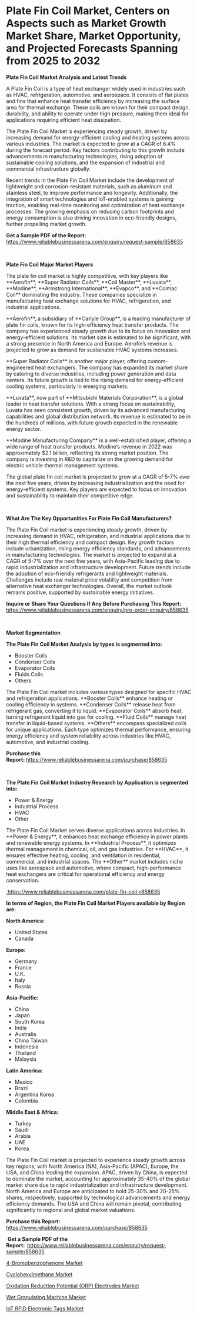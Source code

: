 <p><h1>Plate Fin Coil Market, Centers on Aspects such as Market Growth Market Share, Market Opportunity, and Projected Forecasts Spanning from 2025 to 2032</h1></p><p><strong>Plate Fin Coil Market Analysis and Latest Trends</strong></p>
<p><p>A Plate Fin Coil is a type of heat exchanger widely used in industries such as HVAC, refrigeration, automotive, and aerospace. It consists of flat plates and fins that enhance heat transfer efficiency by increasing the surface area for thermal exchange. These coils are known for their compact design, durability, and ability to operate under high pressure, making them ideal for applications requiring efficient heat dissipation.</p><p>The Plate Fin Coil Market is experiencing steady growth, driven by increasing demand for energy-efficient cooling and heating systems across various industries. The market is expected to grow at a CAGR of 6.4% during the forecast period. Key factors contributing to this growth include advancements in manufacturing technologies, rising adoption of sustainable cooling solutions, and the expansion of industrial and commercial infrastructure globally.</p><p>Recent trends in the Plate Fin Coil Market include the development of lightweight and corrosion-resistant materials, such as aluminum and stainless steel, to improve performance and longevity. Additionally, the integration of smart technologies and IoT-enabled systems is gaining traction, enabling real-time monitoring and optimization of heat exchange processes. The growing emphasis on reducing carbon footprints and energy consumption is also driving innovation in eco-friendly designs, further propelling market growth.</p></p>
<p><strong>Get a Sample PDF of the Report:&nbsp;</strong> <a href="https://www.reliablebusinessarena.com/enquiry/request-sample/858635?utm_campaign=1990&utm_medium=2&utm_source=Github&utm_content=ia&utm_term=25012025&utm_id=plate-fin-coil">https://www.reliablebusinessarena.com/enquiry/request-sample/858635</a></p>
<p>&nbsp;</p>
<p><strong>Plate Fin Coil Major Market Players</strong></p>
<p><p>The plate fin coil market is highly competitive, with key players like **Aerofin**, **Super Radiator Coils**, **Coil Master**, **Luvata**, **Modine**, **Armstrong International**, **Evapco**, and **Colmac Coil** dominating the industry. These companies specialize in manufacturing heat exchange solutions for HVAC, refrigeration, and industrial applications.</p><p>**Aerofin**, a subsidiary of **Carlyle Group**, is a leading manufacturer of plate fin coils, known for its high-efficiency heat transfer products. The company has experienced steady growth due to its focus on innovation and energy-efficient solutions. Its market size is estimated to be significant, with a strong presence in North America and Europe. Aerofin’s revenue is projected to grow as demand for sustainable HVAC systems increases.</p><p>**Super Radiator Coils** is another major player, offering custom-engineered heat exchangers. The company has expanded its market share by catering to diverse industries, including power generation and data centers. Its future growth is tied to the rising demand for energy-efficient cooling systems, particularly in emerging markets.</p><p>**Luvata**, now part of **Mitsubishi Materials Corporation**, is a global leader in heat transfer solutions. With a strong focus on sustainability, Luvata has seen consistent growth, driven by its advanced manufacturing capabilities and global distribution network. Its revenue is estimated to be in the hundreds of millions, with future growth expected in the renewable energy sector.</p><p>**Modine Manufacturing Company** is a well-established player, offering a wide range of heat transfer products. Modine’s revenue in 2022 was approximately $2.1 billion, reflecting its strong market position. The company is investing in R&D to capitalize on the growing demand for electric vehicle thermal management systems.</p><p>The global plate fin coil market is projected to grow at a CAGR of 5-7% over the next five years, driven by increasing industrialization and the need for energy-efficient systems. Key players are expected to focus on innovation and sustainability to maintain their competitive edge.</p></p>
<p>&nbsp;</p>
<p><strong>What Are The Key Opportunities For Plate Fin Coil Manufacturers?</strong></p>
<p><p>The Plate Fin Coil market is experiencing steady growth, driven by increasing demand in HVAC, refrigeration, and industrial applications due to their high thermal efficiency and compact design. Key growth factors include urbanization, rising energy efficiency standards, and advancements in manufacturing technologies. The market is projected to expand at a CAGR of 5-7% over the next five years, with Asia-Pacific leading due to rapid industrialization and infrastructure development. Future trends include the adoption of eco-friendly refrigerants and lightweight materials. Challenges include raw material price volatility and competition from alternative heat exchanger technologies. Overall, the market outlook remains positive, supported by sustainable energy initiatives.</p></p>
<p><strong>Inquire or Share Your Questions If Any Before Purchasing This Report:</strong> <a href="https://www.reliablebusinessarena.com/enquiry/pre-order-enquiry/858635?utm_campaign=1990&utm_medium=2&utm_source=Github&utm_content=ia&utm_term=25012025&utm_id=plate-fin-coil">https://www.reliablebusinessarena.com/enquiry/pre-order-enquiry/858635</a></p>
<p>&nbsp;</p>
<p><strong>Market Segmentation</strong></p>
<p><strong>The Plate Fin Coil Market Analysis by types is segmented into:</strong></p>
<p><ul><li>Booster Coils</li><li>Condenser Coils</li><li>Evaporator Coils</li><li>Fluids Coils</li><li>Others</li></ul></p>
<p><p>The Plate Fin Coil market includes various types designed for specific HVAC and refrigeration applications. **Booster Coils** enhance heating or cooling efficiency in systems. **Condenser Coils** release heat from refrigerant gas, converting it to liquid. **Evaporator Coils** absorb heat, turning refrigerant liquid into gas for cooling. **Fluid Coils** manage heat transfer in liquid-based systems. **Others** encompass specialized coils for unique applications. Each type optimizes thermal performance, ensuring energy efficiency and system reliability across industries like HVAC, automotive, and industrial cooling.</p></p>
<p><strong>Purchase this Report:&nbsp;</strong><a href="https://www.reliablebusinessarena.com/purchase/858635?utm_campaign=1990&utm_medium=2&utm_source=Github&utm_content=ia&utm_term=25012025&utm_id=plate-fin-coil">https://www.reliablebusinessarena.com/purchase/858635</a></p>
<p>&nbsp;</p>
<p><strong>The Plate Fin Coil Market Industry Research by Application is segmented into:</strong></p>
<p><ul><li>Power & Energy</li><li>Industrial Process</li><li>HVAC</li><li>Other</li></ul></p>
<p><p>The Plate Fin Coil Market serves diverse applications across industries. In **Power & Energy**, it enhances heat exchange efficiency in power plants and renewable energy systems. In **Industrial Process**, it optimizes thermal management in chemical, oil, and gas industries. For **HVAC**, it ensures effective heating, cooling, and ventilation in residential, commercial, and industrial spaces. The **Other** market includes niche uses like aerospace and automotive, where compact, high-performance heat exchangers are critical for operational efficiency and energy conservation.</p></p>
<p><a href="https://www.reliablebusinessarena.com/plate-fin-coil-r858635?utm_campaign=1990&utm_medium=2&utm_source=Github&utm_content=ia&utm_term=25012025&utm_id=plate-fin-coil">&nbsp;https://www.reliablebusinessarena.com/plate-fin-coil-r858635</a></p>
<p><strong>In terms of Region, the Plate Fin Coil Market Players available by Region are:</strong></p>
<p>
    <p> <strong> North America: </strong>
        <ul>
            <li>United States</li>
            <li>Canada</li>
        </ul>
        </p> 
    <p> <strong> Europe: </strong>
        <ul>
            <li>Germany</li>
            <li>France</li>
            <li>U.K.</li>
            <li>Italy</li>
            <li>Russia</li>
        </ul>
        </p> 
    <p> <strong> Asia-Pacific: </strong>
        <ul>
            <li>China</li>
            <li>Japan</li>
            <li>South Korea</li>
            <li>India</li>
            <li>Australia</li>
            <li>China Taiwan</li>
            <li>Indonesia</li>
            <li>Thailand</li>
            <li>Malaysia</li>
        </ul>
        </p> 
    <p> <strong> Latin America: </strong>
        <ul>
            <li>Mexico</li>
            <li>Brazil</li>
            <li>Argentina Korea</li>
            <li>Colombia</li>
        </ul>
        </p> 
    <p> <strong> Middle East & Africa: </strong>
        <ul>
            <li>Turkey</li>
            <li>Saudi</li>
            <li>Arabia</li>
            <li>UAE</li>
            <li>Korea</li>
        </ul>
    </p>
    </p>
<p><p>The Plate Fin Coil market is projected to experience steady growth across key regions, with North America (NA), Asia-Pacific (APAC), Europe, the USA, and China leading the expansion. APAC, driven by China, is expected to dominate the market, accounting for approximately 35-40% of the global market share due to rapid industrialization and infrastructure development. North America and Europe are anticipated to hold 25-30% and 20-25% shares, respectively, supported by technological advancements and energy efficiency demands. The USA and China will remain pivotal, contributing significantly to regional and global market valuations.</p></p>
<p><strong>Purchase this Report: </strong><a href="https://www.reliablebusinessarena.com/purchase/858635?utm_campaign=1990&utm_medium=2&utm_source=Github&utm_content=ia&utm_term=25012025&utm_id=plate-fin-coil">https://www.reliablebusinessarena.com/purchase/858635</a></p>
<p>&nbsp;<strong>Get a Sample PDF of the Report:&nbsp;&nbsp;</strong><a href="https://www.reliablebusinessarena.com/enquiry/request-sample/858635?utm_campaign=1990&utm_medium=2&utm_source=Github&utm_content=ia&utm_term=25012025&utm_id=plate-fin-coil">https://www.reliablebusinessarena.com/enquiry/request-sample/858635</a></p>
<p><strong></strong></p>
<p><p><a href="https://www.linkedin.com/pulse/projected-revenue-growth-4-bromobenzophenone-market-94-bzcrf?utm_campaign=1990&utm_medium=2&utm_source=Github&utm_content=ia&utm_term=25012025&utm_id=plate-fin-coil">4-Bromobenzophenone Market</a></p><p><a href="https://github.com/Chiragrp22/Market-Research-Report-List-7/blob/main/cyclohexylmethane-market.md?utm_campaign=1990&utm_medium=2&utm_source=Github&utm_content=ia&utm_term=25012025&utm_id=plate-fin-coil">Cyclohexylmethane Market</a></p><p><a href="https://www.linkedin.com/pulse/tracking-emerging-trends-oxidation-reduction-potential-6tg8f?utm_campaign=1990&utm_medium=2&utm_source=Github&utm_content=ia&utm_term=25012025&utm_id=plate-fin-coil">Oxidation Reduction Potential (ORP) Electrodes Market</a></p><p><a href="https://www.linkedin.com/pulse/analysis-global-wet-granulating-machine-market-present-landscape-ssasf?utm_campaign=1990&utm_medium=2&utm_source=Github&utm_content=ia&utm_term=25012025&utm_id=plate-fin-coil">Wet Granulating Machine Market</a></p><p><a href="https://www.linkedin.com/pulse/iot-rfid-electronic-tags-market-in-depth-report-size-h59hf?utm_campaign=1990&utm_medium=2&utm_source=Github&utm_content=ia&utm_term=25012025&utm_id=plate-fin-coil">IoT RFID Electronic Tags Market</a></p></p>